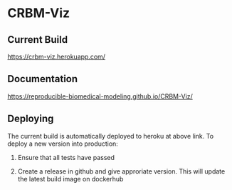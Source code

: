 # CRBM-Viz

## Current Build

https://crbm-viz.herokuapp.com/

## Documentation

https://reproducible-biomedical-modeling.github.io/CRBM-Viz/

## Deploying

The current build is automatically deployed to heroku at above link. To deploy a new version into production:

1. Ensure that all tests have passed

2. Create a release in github and give approriate version.
   This will update the latest build image on dockerhub
